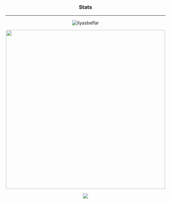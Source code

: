 ### <p align="center">Stats</p>

-----

<p><p align="center"> <img src="https://github-readme-streak-stats.herokuapp.com/?user=ilyasbelfar&hide_border=true&background=2E343E&stroke=393e48&ring=CD0952&fire=CD0952&currStreakNum=C0C6DB&sideNums=C0C6DB&currStreakLabel=CD0952&sideLabels=C0C6DB&dates=586069" alt="ilyasbelfar" /></p>

<p align="center"> <img width=500vw src="https://github-stats-alpha.vercel.app/api?username=ilyasbelfar&cc=2E343E&tc=fff&ic=CD0952&bc=2E343E"/> </p>

<p align="center"> <img src="https://komarev.com/ghpvc/?username=ilyasbelfar&color=CD0952"/> </p>
